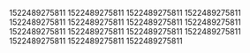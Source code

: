 1522489275811
1522489275811
1522489275811
1522489275811
1522489275811
1522489275811
1522489275811
1522489275811
1522489275811
1522489275811
1522489275811
1522489275811
1522489275811
1522489275811
1522489275811